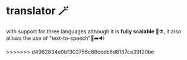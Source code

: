 # translator 🪄
 <p> with support for three languages ​​although it is <b> fully scalable </b> 🧪⚗️, it also allows the use of "text-to-speech"💬➡️🔊 </p>
>>>>>>> d4962834e0bf303756c88cceb6d8167ca39f20be
